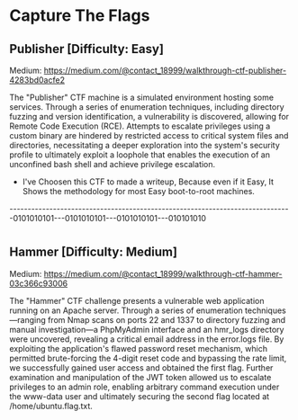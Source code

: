 # Capture The Flags

## Publisher [Difficulty: Easy] 
Medium: https://medium.com/@contact_18999/walkthrough-ctf-publisher-4283bd0acfe2 

The "Publisher" CTF machine is a simulated environment hosting some services. Through a series of enumeration techniques, including directory fuzzing and version identification, a vulnerability is discovered, allowing for Remote Code Execution (RCE). Attempts to escalate privileges using a custom binary are hindered by restricted access to critical system files and directories, necessitating a deeper exploration into the system's security profile to ultimately exploit a loophole that enables the execution of an unconfined bash shell and achieve privilege escalation.

- I've Choosen this CTF to made a writeup, Because even if it Easy, It Shows the methodology for most Easy boot-to-root machines.

------------------------------------------------------------------------------0101010101---0101010101---0101010101---010101010
#

## Hammer [Difficulty: Medium]
Medium: https://medium.com/@contact_18999/walkthrough-ctf-hammer-03c366c93006

The "Hammer" CTF challenge presents a vulnerable web application running on an Apache server. Through a series of enumeration techniques—ranging from Nmap scans on ports 22 and 1337 to directory fuzzing and manual investigation—a PhpMyAdmin interface and an hmr_logs directory were uncovered, revealing a critical email address in the error.logs file. By exploiting the application's flawed password reset mechanism, which permitted brute-forcing the 4-digit reset code and bypassing the rate limit, we successfully gained user access and obtained the first flag. Further examination and manipulation of the JWT token allowed us to escalate privileges to an admin role, enabling arbitrary command execution under the www-data user and ultimately securing the second flag located at /home/ubuntu.flag.txt.
